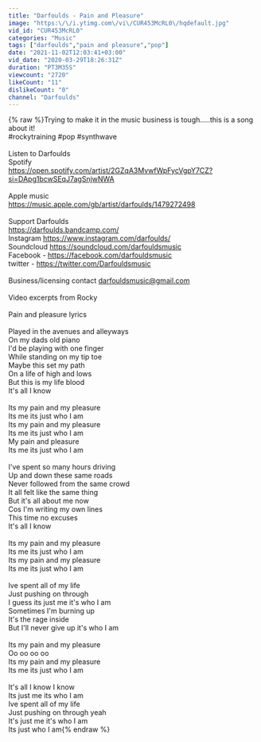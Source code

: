 ```yaml
---
title: "Darfoulds - Pain and Pleasure"
image: "https:\/\/i.ytimg.com\/vi\/CUR453McRL0\/hqdefault.jpg"
vid_id: "CUR453McRL0"
categories: "Music"
tags: ["darfoulds","pain and pleasure","pop"]
date: "2021-11-02T12:03:41+03:00"
vid_date: "2020-03-29T18:26:31Z"
duration: "PT3M35S"
viewcount: "2720"
likeCount: "11"
dislikeCount: "0"
channel: "Darfoulds"
---
```

{% raw %}Trying to make it in the music business is tough.....this is a song about it!<br />#rockytraining #pop #synthwave<br /><br />Listen to Darfoulds<br />Spotify<br /> <a rel="nofollow" target="blank" href="https://open.spotify.com/artist/2GZqA3MvwfWpFycVgpY7CZ?si=DApg1bcwSEqJ7agSnjwNWA">https://open.spotify.com/artist/2GZqA3MvwfWpFycVgpY7CZ?si=DApg1bcwSEqJ7agSnjwNWA</a><br /><br />Apple music<br /><a rel="nofollow" target="blank" href="https://music.apple.com/gb/artist/darfoulds/1479272498">https://music.apple.com/gb/artist/darfoulds/1479272498</a><br /><br />Support Darfoulds<br /><a rel="nofollow" target="blank" href="https://darfoulds.bandcamp.com/">https://darfoulds.bandcamp.com/</a><br />Instagram <a rel="nofollow" target="blank" href="https://www.instagram.com/darfoulds/">https://www.instagram.com/darfoulds/</a><br />Soundcloud <a rel="nofollow" target="blank" href="https://soundcloud.com/darfouldsmusic">https://soundcloud.com/darfouldsmusic</a><br />Facebook - <a rel="nofollow" target="blank" href="https://facebook.com/darfouldsmusic">https://facebook.com/darfouldsmusic</a><br />twitter - <a rel="nofollow" target="blank" href="https://twitter.com/Darfouldsmusic">https://twitter.com/Darfouldsmusic</a><br /><br />Business/licensing contact   darfouldsmusic@gmail.com<br /><br />Video excerpts from Rocky<br /><br />Pain and pleasure lyrics<br /><br />Played in the avenues and alleyways<br />On my dads old piano<br />I'd be playing with one finger<br />While standing on my tip toe<br />Maybe this set my path<br />On a life of high and lows<br />But this is my life blood<br />It's all I know<br /><br />Its my pain and my pleasure<br />Its me its just who I am<br />Its my pain and my pleasure<br />Its me its just who I am<br />My pain and pleasure<br />Its me its just who I am<br /><br />I've spent so many hours driving<br />Up and down these same roads<br />Never followed from the same crowd<br />It all felt like the same thing<br />But it's all about me now<br />Cos I'm writing my own lines<br />This time no excuses <br />It's all I know<br /><br />Its my pain and my pleasure<br />Its me its just who I am<br />Its my pain and my pleasure<br />Its me its just who I am<br /><br />Ive spent all of my life<br />Just pushing on through<br />I guess its just me it's who I am<br />Sometimes I'm burning up<br />It's the rage inside<br />But I'll never give up it's who I am<br /><br />Its my pain and my pleasure<br />Oo oo oo oo<br />Its my pain and my pleasure<br />Its me its just who I am<br /><br />It's all I know I know<br />Its just me its who I am<br />Ive spent all of my life<br />Just pushing on through yeah<br />It's just me it's who I am<br />Its just who I am{% endraw %}
